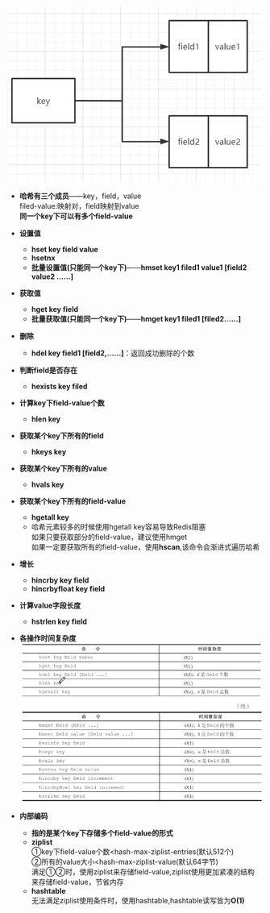 ![img.png](p/img_11.png)  
* **哈希有三个成员**——key，field，value    
  filed-value:映射对，field映射到value     
  **同一个key下可以有多个field-value**  
  

* **设置值**  
  * **hset key field value**    
  * **hsetnx**   
  * **批量设置值(只能同一个key下)**——**hmset key1 filed1 value1 [field2 value2 ......]**  
    

* **获取值**   
  * **hget key field**   
  * **批量获取值(只能同一个key下)**——**hmget key1 filed1 [filed2......]**  


* **删除** 
  * **hdel key field1 [field2,......]**：返回成功删除的个数  


* **判断field是否存在**
    * **hexists key filed**
    

* **计算key下field-value个数** 
  * **hlen key**  


* **获取某个key下所有的field**  
  * **hkeys key**


* **获取某个key下所有的value** 
  * **hvals key** 
    
* **获取某个key下所有的field-value**  
  * **hgetall key**   
  * 哈希元素较多的时候使用hgetall key容易导致Redis阻塞   
    如果只要获取部分的field-value，建议使用hmget   
    如果一定要获取所有的field-value，使用**hscan**,该命令会渐进式遍历哈希   
    
* **增长**  
  * **hincrby key field**
  * **hincrbyfloat key field**  
    

* **计算value字段长度** 
  * **hstrlen key field**   
    

* **各操作时间复杂度**   
  ![img.png](p/img_10.png)    
  

* **内部编码**   
  * **指的是某个key下存储多个field-value的形式**
  * **ziplist**  
    ①key下field-value个数<hash-max-ziplist-entries(默认512个)   
    ②所有的value大小<hash-max-ziplist-value(默认64字节)  
    满足①②时，使用ziplist来存储field-value,ziplist使用更加紧凑的结构来存储field-value，节省内存  
  * **hashtable**   
    无法满足ziplist使用条件时，使用hashtable,hashtable读写皆为**O(1)**
    


    
